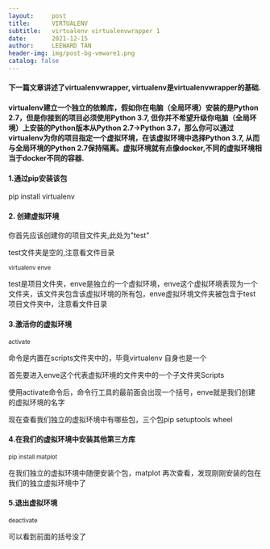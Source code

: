 ```yaml
---
layout:     post
title:      VIRTUALENV
subtitle:   virtualenv virtualenvwrapper 1
date:       2021-12-15
author:     LEEWARD TAN
header-img: img/post-bg-vmware1.png
catalog: false
---
```



#### 下一篇文章讲述了virtualenvwrapper, virtualenv是virtualenvwrapper的基础.


#### virtualenv建立一个独立的依赖库，假如你在电脑（全局环境）安装的是Python  2.7，但是你接到的项目必须使用Python 3.7, 但你并不希望升级你电脑（全局环境）上安装的Python版本从Python  2.7->Python 3.7，那么你可以通过virtualenv为你的项目指定一个虚拟环境，在该虚拟环境中选择Python 3.7, 从而与全局环境的Python  2.7保持隔离。虚拟环境就有点像docker,不同的虚拟环境相当于docker不同的容器.

#### 1.通过pip安装该包
   pip install virtualenv
#### 2. 创建虚拟环境

你首先应该创建你的项目文件夹,此处为"test"

test文件夹是空的,注意看文件目录

<small>  virtualenv enve </small>

test是项目文件夹，enve是独立的一个虚拟环境，enve这个虚拟环境表现为一个文件夹，该文件夹包含该虚拟环境的所有包，enve虚拟环境文件夹被包含于test项目文件夹中，注意看文件目录

#### 3.激活你的虚拟环境

  <small>  activate </small>


命令是内置在scripts文件夹中的，毕竟virtualenv 自身也是一个


首先要进入enve这个代表虚拟环境的文件夹中的一个子文件夹Scripts


使用activate命令后，命令行工具的最前面会出现一个括号，enve就是我们创建的虚拟环境的名字


现在查看我们独立的虚拟环境中有哪些包，三个包pip setuptools wheel


#### 4.在我们的虚拟环境中安装其他第三方库

   <small> pip install matplot </small>

在我们独立的虚拟环境中随便安装个包，matplot
再次查看，发现刚刚安装的包在我们的独立虚拟环境中了


#### 5.退出虚拟环境

<small> deactivate </small>

可以看到前面的括号没了



